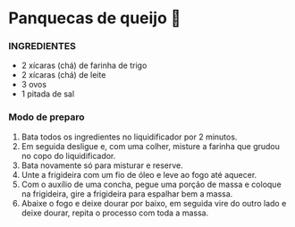 # Panquecas de queijo :cheese:

### INGREDIENTES

- 2 xícaras (chá) de farinha de trigo
- 2 xícaras (chá) de leite
- 3 ovos
- 1 pitada de sal



### Modo de preparo

1. Bata todos os ingredientes no liquidificador por 2 minutos.
2. Em seguida desligue e, com uma colher, misture a farinha que grudou no copo do liquidificador.
3. Bata novamente só para misturar e reserve.
4. Unte a frigideira com um fio de óleo e leve ao fogo até aquecer.
5. Com o auxílio de uma concha, pegue uma porção de massa e coloque na frigideira, gire a frigideira para espalhar bem a massa.
6. Abaixe o fogo e deixe dourar por baixo, em seguida vire do outro lado e deixe dourar, repita o processo com toda a massa.